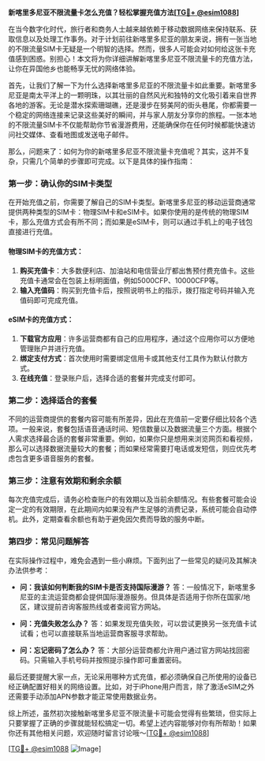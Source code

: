 **新喀里多尼亚不限流量卡怎么充值？轻松掌握充值方法[[TG💪+ @esim1088](https://t.me/s/esim1088)]**

在当今数字化时代，旅行者和商务人士越来越依赖于移动数据网络来保持联系、获取信息以及处理工作事务。对于计划前往新喀里多尼亚的朋友来说，拥有一张当地的不限流量SIM卡无疑是一个明智的选择。然而，很多人可能会对如何给这张卡充值感到困惑。别担心！本文将为你详细讲解新喀里多尼亚不限流量卡的充值方法，让你在异国他乡也能畅享无忧的网络体验。

首先，让我们了解一下为什么选择新喀里多尼亚的不限流量卡如此重要。新喀里多尼亚是南太平洋上的一颗明珠，以其壮丽的自然风光和独特的文化吸引着来自世界各地的游客。无论是潜水探索珊瑚礁，还是漫步在努美阿的街头巷尾，你都需要一个稳定的网络连接来记录这些美好的瞬间，并与家人朋友分享你的旅程。一张本地的不限流量SIM卡不仅能帮助你节省漫游费用，还能确保你在任何时候都能快速访问社交媒体、查看地图或发送电子邮件。

那么，问题来了：如何为你的新喀里多尼亚不限流量卡充值呢？其实，这并不复杂，只需几个简单的步骤即可完成。以下是具体的操作指南：

### 第一步：确认你的SIM卡类型

在开始充值之前，你需要了解自己的SIM卡类型。新喀里多尼亚的移动运营商通常提供两种类型的SIM卡：物理SIM卡和eSIM卡。如果你使用的是传统的物理SIM卡，那么充值方式会有所不同；而如果是eSIM卡，则可以通过手机上的电子钱包直接进行充值。

#### 物理SIM卡的充值方式：
1. **购买充值卡**：大多数便利店、加油站和电信营业厅都出售预付费充值卡。这些充值卡通常会在包装上标明面值，例如5000CFP、10000CFP等。
2. **输入充值码**：购买到充值卡后，按照说明书上的指示，拨打指定号码并输入充值码即可完成充值。

#### eSIM卡的充值方式：
1. **下载官方应用**：许多运营商都有自己的应用程序，通过这个应用你可以方便地管理账户并进行充值。
2. **绑定支付方式**：首次使用时需要绑定信用卡或其他支付工具作为默认付款方式。
3. **在线充值**：登录账户后，选择合适的套餐并完成支付即可。

### 第二步：选择适合的套餐

不同的运营商提供的套餐内容可能有所差异，因此在充值前一定要仔细比较各个选项。一般来说，套餐包括语音通话时间、短信数量以及数据流量三个方面。根据个人需求选择最合适的套餐非常重要。例如，如果你只是想用来浏览网页和看视频，那么可以选择数据流量较大的套餐；而如果经常需要打电话或发短信，则应优先考虑包含更多语音服务的套餐。

### 第三步：注意有效期和剩余余额

每次充值完成后，请务必检查账户的有效期以及当前余额情况。有些套餐可能会设定一定的有效期限，在此期间内如果没有产生足够的消费记录，系统可能会自动停机。此外，定期查看余额也有助于避免因欠费而导致的服务中断。

### 第四步：常见问题解答

在实际操作过程中，难免会遇到一些小麻烦。下面列出了一些常见的疑问及其解决办法供参考：

- **问：我该如何判断我的SIM卡是否支持国际漫游？**
  答：一般情况下，新喀里多尼亚的主流运营商都会提供国际漫游服务。但具体是否适用于你所在国家/地区，建议提前咨询客服热线或者查阅官方网站。

- **问：充值失败怎么办？**
  答：如果发现充值失败，可以尝试更换另一张充值卡试试看；也可以直接联系当地运营商客服寻求帮助。

- **问：忘记密码了怎么办？**
  答：大部分运营商都允许用户通过官方网站找回密码。只需输入手机号码并按照提示操作即可重置密码。

最后还要提醒大家一点，无论采用哪种方式充值，都必须确保自己所使用的设备已经正确配置好相关的网络设置。比如，对于iPhone用户而言，除了激活eSIM之外还需要手动添加APN参数才能正常使用数据业务。

综上所述，虽然初次接触新喀里多尼亚不限流量卡可能会觉得有些繁琐，但实际上只要掌握了正确的步骤就能轻松搞定一切。希望上述内容能够对你有所帮助！如果你还有其他相关问题，欢迎随时留言讨论哦～[[TG💪+ @esim1088](https://t.me/s/esim1088)]

[[TG💪+ @esim1088](https://t.me/s/esim1088) ![Image](https://i.postimg.cc/4NQfJmqS/Snipaste-2025-05-13-00-14-12.png)]